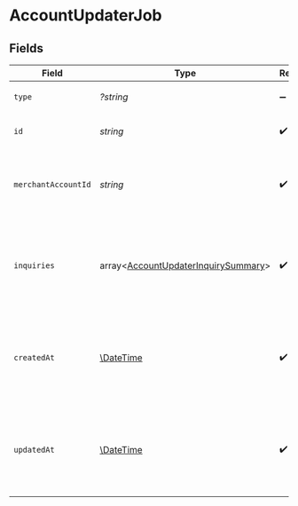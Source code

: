 # AccountUpdaterJob


## Fields

| Field                                                                       | Type                                                                        | Required                                                                    | Description                                                                 | Example                                                                     |
| --------------------------------------------------------------------------- | --------------------------------------------------------------------------- | --------------------------------------------------------------------------- | --------------------------------------------------------------------------- | --------------------------------------------------------------------------- |
| `type`                                                                      | *?string*                                                                   | :heavy_minus_sign:                                                          | Always `account-updater-job`                                                | account-updater-job                                                         |
| `id`                                                                        | *string*                                                                    | :heavy_check_mark:                                                          | The ID for the account updater job.                                         | cc18c7c6-c1d4-4194-92a7-d5a985108b68                                        |
| `merchantAccountId`                                                         | *string*                                                                    | :heavy_check_mark:                                                          | The ID of the merchant account this job belongs to.                         | default                                                                     |
| `inquiries`                                                                 | array<[AccountUpdaterInquirySummary](./AccountUpdaterInquirySummary.md)>    | :heavy_check_mark:                                                          | A list of the payment methods that have been scheduled for an update.       |                                                                             |
| `createdAt`                                                                 | [\DateTime](https://www.php.net/manual/en/class.datetime.php)               | :heavy_check_mark:                                                          | The date and time when this payment method was first created in our system. | 2013-07-16T19:23:00.000+00:00                                               |
| `updatedAt`                                                                 | [\DateTime](https://www.php.net/manual/en/class.datetime.php)               | :heavy_check_mark:                                                          | The date and time when this payment method was last updated in our system.  | 2013-07-16T19:23:00.000+00:00                                               |